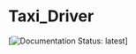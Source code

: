 # Taxi_Driver
 
[![Documentation Status: latest](https://img.shields.io/readthedocs/ipywidgets?logo=read-the-docs)]
